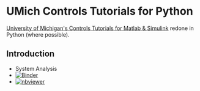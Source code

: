 # UMich Controls Tutorials for Python

[University of Michigan's Controls Tutorials for Matlab & Simulink](http://ctms.engin.umich.edu/CTMS/index.php?aux=Home) redone in Python (where possible).

## Introduction

- System Analysis
 - [![Binder](https://mybinder.org/badge_logo.svg)](https://mybinder.org/v2/gh/dapperfu/UMich_Controls_Tutorials_Python/main?filepath=Introduction%2FIntroduction_SystemAnalysis.ipynb)
 - [![nbviewer](https://raw.githubusercontent.com/jupyter/design/master/logos/Badges/nbviewer_badge.svg)](https://nbviewer.jupyter.org/github/dapperfu/UMich_Controls_Tutorials_Python/blob/main/Introduction/Introduction_SystemAnalysis.ipynb)
